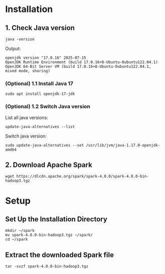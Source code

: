 # Installation
## 1. Check Java version
```
java -version
```
Output:
```
openjdk version "17.0.16" 2025-07-15
OpenJDK Runtime Environment (build 17.0.16+8-Ubuntu-0ubuntu122.04.1)
OpenJDK 64-Bit Server VM (build 17.0.16+8-Ubuntu-0ubuntu122.04.1, mixed mode, sharing)
```
### (Optional) 1.1 Install Java 17
```
sudo apt install openjdk-17-jdk
```
### (Optional) 1.2 Switch Java version
List all java versions:
```
update-java-alternatives --list
```
Switch java version:
```
sudo update-java-alternatives --set /usr/lib/jvm/java-1.17.0-openjdk-amd64
```
## 2. Download Apache Spark
```
wget https://dlcdn.apache.org/spark/spark-4.0.0/spark-4.0.0-bin-hadoop3.tgz
```
# Setup
## Set Up the Installation Directory
```
mkdir ~/spark
mv spark-4.0.0-bin-hadoop3.tgz ~/spark/
cd ~/spark
```
## Extract the downloaded Spark file
```
tar -xvzf spark-4.0.0-bin-hadoop3.tgz
```
##
